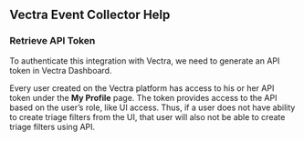 ## Vectra Event Collector Help

### Retrieve API Token

To authenticate this integration with Vectra, we need to generate an API token in Vectra Dashboard. 

Every user created on the Vectra platform has access to his or her API token under the **My Profile** page. The token provides access to the API based on the user’s role, like UI access. Thus, if a user does not have
ability to create triage filters from the UI, that user will also not be able to create triage filters using API.